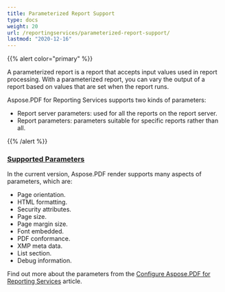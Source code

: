 ```yaml
---
title: Parameterized Report Support
type: docs
weight: 20
url: /reportingservices/parameterized-report-support/
lastmod: "2020-12-16"
---
```


{{% alert color="primary" %}} 

A parameterized report is a report that accepts input values used in report processing. With a parameterized report, you can vary the output of a report based on values that are set when the report runs. 

Aspose.PDF for Reporting Services supports two kinds of parameters: 

- Report server parameters: used for all the reports on the report server.
- Report parameters: parameters suitable for specific reports rather than all.

{{% /alert %}} 
### <ins>**Supported Parameters**
In the current version, Aspose.PDF render supports many aspects of parameters, which are: 

- Page orientation.
- HTML formatting.
- Security attributes.
- Page size.
- Page margin size.
- Font embedded.
- PDF conformance.
- XMP meta data.
- List section.
- Debug information.

Find out more about the parameters from the [Configure Aspose.PDF for Reporting Services](/pdf/reportingservices/configure-aspose-pdf-for-reporting-services/) article. 
